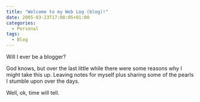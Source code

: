 ```yaml
---
title: "Welcome to my Web Log (blog)!"
date: 2005-03-23T17:08:05+01:00
categories:
  - Personal
tags:
  - Blog
---
```

Will I ever be a blogger? 

God knows, but over the last little while there were some reasons why I might take this up. Leaving notes for myself plus sharing some of the pearls I stumble upon over the days.

Well, ok, time will tell.
